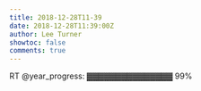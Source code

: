 ```yaml
---
title: 2018-12-28T11-39
date: 2018-12-28T11:39:00Z
author: Lee Turner
showtoc: false
comments: true
---
```


RT @year_progress: ▓▓▓▓▓▓▓▓▓▓▓▓▓▓▓ 99%

